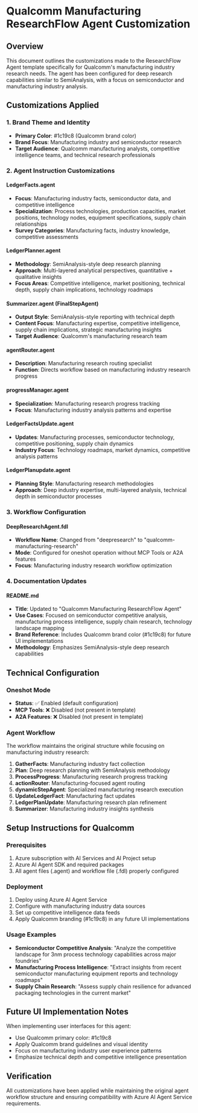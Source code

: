 # Qualcomm Manufacturing ResearchFlow Agent Customization

## Overview
This document outlines the customizations made to the ResearchFlow Agent template specifically for Qualcomm's manufacturing industry research needs. The agent has been configured for deep research capabilities similar to SemiAnalysis, with a focus on semiconductor and manufacturing industry analysis.

## Customizations Applied

### 1. Brand Theme and Identity
- **Primary Color**: #1c19c8 (Qualcomm brand color)
- **Brand Focus**: Manufacturing industry and semiconductor research
- **Target Audience**: Qualcomm manufacturing analysts, competitive intelligence teams, and technical research professionals

### 2. Agent Instruction Customizations

#### LedgerFacts.agent
- **Focus**: Manufacturing industry facts, semiconductor data, and competitive intelligence
- **Specialization**: Process technologies, production capacities, market positions, technology nodes, equipment specifications, supply chain relationships
- **Survey Categories**: Manufacturing facts, industry knowledge, competitive assessments

#### LedgerPlanner.agent
- **Methodology**: SemiAnalysis-style deep research planning
- **Approach**: Multi-layered analytical perspectives, quantitative + qualitative insights
- **Focus Areas**: Competitive intelligence, market positioning, technical depth, supply chain implications, technology roadmaps

#### Summarizer.agent (FinalStepAgent)
- **Output Style**: SemiAnalysis-style reporting with technical depth
- **Content Focus**: Manufacturing expertise, competitive intelligence, supply chain implications, strategic manufacturing insights
- **Target Audience**: Qualcomm's manufacturing research team

#### agentRouter.agent
- **Description**: Manufacturing research routing specialist
- **Function**: Directs workflow based on manufacturing industry research progress

#### progressManager.agent
- **Specialization**: Manufacturing research progress tracking
- **Focus**: Manufacturing industry analysis patterns and expertise

#### LedgerFactsUpdate.agent
- **Updates**: Manufacturing processes, semiconductor technology, competitive positioning, supply chain dynamics
- **Industry Focus**: Technology roadmaps, market dynamics, competitive analysis patterns

#### LedgerPlanupdate.agent
- **Planning Style**: Manufacturing research methodologies
- **Approach**: Deep industry expertise, multi-layered analysis, technical depth in semiconductor processes

### 3. Workflow Configuration

#### DeepResearchAgent.fdl
- **Workflow Name**: Changed from "deepresearch" to "qualcomm-manufacturing-research"
- **Mode**: Configured for oneshot operation without MCP Tools or A2A features
- **Focus**: Manufacturing industry research workflow optimization

### 4. Documentation Updates

#### README.md
- **Title**: Updated to "Qualcomm Manufacturing ResearchFlow Agent"
- **Use Cases**: Focused on semiconductor competitive analysis, manufacturing process intelligence, supply chain research, technology landscape mapping
- **Brand Reference**: Includes Qualcomm brand color (#1c19c8) for future UI implementations
- **Methodology**: Emphasizes SemiAnalysis-style deep research capabilities

## Technical Configuration

### Oneshot Mode
- **Status**: ✅ Enabled (default configuration)
- **MCP Tools**: ❌ Disabled (not present in template)
- **A2A Features**: ❌ Disabled (not present in template)

### Agent Workflow
The workflow maintains the original structure while focusing on manufacturing industry research:
1. **GatherFacts**: Manufacturing industry fact collection
2. **Plan**: Deep research planning with SemiAnalysis methodology
3. **ProcessProgress**: Manufacturing research progress tracking
4. **actionRouter**: Manufacturing-focused agent routing
5. **dynamicStepAgent**: Specialized manufacturing research execution
6. **UpdateLedgerFact**: Manufacturing fact updates
7. **LedgerPlanUpdate**: Manufacturing research plan refinement
8. **Summarizer**: Manufacturing industry insights synthesis

## Setup Instructions for Qualcomm

### Prerequisites
1. Azure subscription with AI Services and AI Project setup
2. Azure AI Agent SDK and required packages
3. All agent files (.agent) and workflow file (.fdl) properly configured

### Deployment
1. Deploy using Azure AI Agent Service
2. Configure with manufacturing industry data sources
3. Set up competitive intelligence data feeds
4. Apply Qualcomm branding (#1c19c8) in any future UI implementations

### Usage Examples
- **Semiconductor Competitive Analysis**: "Analyze the competitive landscape for 3nm process technology capabilities across major foundries"
- **Manufacturing Process Intelligence**: "Extract insights from recent semiconductor manufacturing equipment reports and technology roadmaps"
- **Supply Chain Research**: "Assess supply chain resilience for advanced packaging technologies in the current market"

## Future UI Implementation Notes
When implementing user interfaces for this agent:
- Use Qualcomm primary color: #1c19c8
- Apply Qualcomm brand guidelines and visual identity
- Focus on manufacturing industry user experience patterns
- Emphasize technical depth and competitive intelligence presentation

## Verification
All customizations have been applied while maintaining the original agent workflow structure and ensuring compatibility with Azure AI Agent Service requirements.
